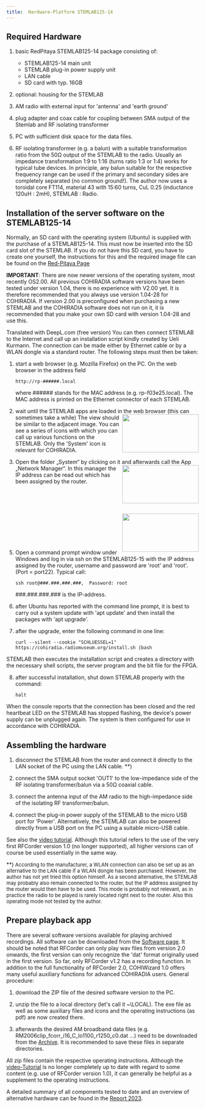 ```yaml
---
title:  Hardware-Platform STEMLAB125-14
---
```

## Required Hardware

1. basic RedPitaya STEMLAB125-14 package consisting of:
   
      * STEMLAB125-14 main unit
      * STEMLAB plug-in power supply unit
      * LAN cable
      * SD card with typ. 16GB

2. optional: housing for the STEMLAB

3. AM radio with external input for 'antenna' and 'earth ground'

4. plug adapter and coax cable for coupling between SMA output of the Stemlab and RF isolating transformer

5. PC with sufficient disk space for the data files.

6. RF isolating transformer (e.g. a balun) with a suitable transformation ratio from the 50&Omega; output of the STEMLAB to the radio. Usually an impedance transformation 1:9 to 1:16 (turns ratio 1:3 or 1:4) works for typical tube devices. In principle, any balun suitable for the respective frequency range can be used if the primary and secondary sides are completely separated (no common ground!). The author now uses a toroidal core FT114, material 43 with 15:60 turns, CuL 0.25 (inductance 120uH : 2mH), STEMLAB : Radio. 

##	Installation of the server software on the STEMLAB125-14

Normally, an SD card with the operating system (Ubuntu) is supplied with the purchase of a STEMLAB125-14. This must now be inserted into the SD card slot of the STEMLAB. If you do not have this SD card, you have to create one yourself, the instructions for this and the required image file can be found on the 
[Red-Pitaya Page](https://redpitaya.readthedocs.io/en/latest/quickStart/SDcard/SDcard.html)

**IMPORTANT**: There are now newer versions of the operating system, most recently OS2.00. All previous COHIRADIA software versions have been tested under version 1.04, there is no experience with V2.00 yet. It is therefore recommended that you always use version 1.04-28 for COHIRADIA. If version 2.00 is preconfigured when purchasing a new STEMLAB and the COHIRADIA software does not run on it, it is recommended that you make your own SD card with version 1.04-28 and use this.

Translated with DeepL.com (free version)
You can then connect STEMLAB to the Internet and call up an installation script kindly created by Ueli Kurmann. The connection can be made either by Ethernet cable or by a WLAN dongle via a standard router. The following steps must then be taken:

1. start a web browser (e.g. Mozilla Firefox) on the PC. On the web browser in the address field
   
   `http://rp-######.local`
   
   where ###### stands for the MAC address (e.g. rp-f03e25.local). The MAC address is printed on the Ethernet connector of each STEMLAB.
 
3. wait until the STEMLAB apps are loaded in the web browser (this can sometimes take a while) <img align="right" width="200" height="100" src="https://cohiradia.radiomuseum.org/download/software/STEMLAB_Installation_Step1_sm.png" /> The view should be similar to the adjacent image. You can see a series of icons with which you can call up various functions on the STEMLAB. Only the 'System' icon is relevant for COHIRADIA.

4. Open the folder „System“ by clicking on it and afterwards call the App „Network Manager“. <img align="right" width="200" height="100" src="https://cohiradia.radiomuseum.org/download/software/STEMLAB_Installation_Step2.png" /> In this manager the IP address can be read out which has been assigned by the router.                           

&nbsp;

&nbsp;

<img align="right" width="200" height="100" src="https://cohiradia.radiomuseum.org/download/software/STEMLAB_Installation_Step3.png" /> 

&nbsp;

&nbsp;

&nbsp;

5. Open a command prompt window under Windows and log in via ssh on the STEMLAB125-15 with the IP address assigned by the router, username and password are 'root' and 'root'.  (Port = port22). Typical call: 

    `ssh root@###.###.###.###, 	Password: root`

   ###.###.###.### is the IP-address.

6. after Ubuntu has reported with the command line prompt, it is best to carry out a system update with 'apt update' and then install the packages with 'apt upgrade'.

7. after the upgrade, enter the following command in one line:

    `curl --silent --cookie "SCHLUESSEL=1" https://cohiradia.radiomuseum.org/install.sh |bash`

STEMLAB then executes the installation script and creates a directory with the necessary shell scripts, the server program and the bit file for the FPGA. 

8. after successful installation, shut down STEMLAB properly with the command:
   
    `halt`

When the console reports that the connection has been closed and the red heartbeat LED on the STEMLAB has stopped flashing, the device's power supply can be unplugged again. The system is then configured for use in accordance with COHIRADIA.

## Assembling the hardware

1. disconnect the STEMLAB from the router and connect it directly to the LAN socket of the PC using the LAN cable. **) 

2. connect the SMA output socket 'OUT1' to the low-impedance side of the RF isolating transformer/balun via a 50&Omega; coaxial cable. 

3. connect the antenna input of the AM radio to the high-impedance side of the isolating RF transformer/balun.

4. connect the plug-in power supply of the STEMLAB to the micro USB port for 'Power'. Alternatively, the STEMLAB can also be powered directly from a USB port on the PC using a suitable micro-USB cable.

See also the [video tutorial](https://cohiradia.radiomuseum.org/download/docs/COHIRADIA_Installation_Guide_part1_playback.mp4). Although this tutorial refers to the use of the very first RFCorder version 1.0 (no longer supported), all higher versions can of course be used essentially in the same way.

**)  <font size="2"> According to the manufacturer, a WLAN connection can also be set up as an alternative to the LAN cable if a WLAN dongle has been purchased. However, the author has not yet tried this option himself. As a second alternative, the STEMLAB may probably also remain connected to the router, but the IP address assigned by the router would then have to be used. This mode is probably not relevant, as in practice the radio to be played is rarely located right next to the router. Also this operating mode not tested by the author. </font>

## Prepare playback app

There are several software versions available for playing archived recordings. All software can be downloaded from the [Software page](https://www.radiomuseum.org/cohiradia/software.html). It should be noted that RFCorder can only play wav files from version 2.0 onwards, the first version can only recognize the 'dat' format originally used in the first version. So far, only RFCorder v1.2 has a recording function. In addition to the full functionality of RFCorder 2.0, COHIWizard 1.0 offers many useful auxiliary functions for advanced COHIRADIA users. General procedure:

1. download the ZIP file of the desired software version to the PC.

2. unzip the file to a local directory (let's call it ~\LOCAL). The exe file as well as some auxiliary files and icons and the operating instructions (as pdf) are now created there.

3. afterwards the desired AM broadband data files (e.g. RM2006clip_fcorr_i16_C_lo1100_r1250_c0.dat ...) need to be downloaded from the [Archive](https://www.radiomuseum.org/cohiradia/#recording). It is recommended to save these files in separate directories.

All zip files contain the respective operating instructions.  Although the [video-Tutorial](https://cohiradia.radiomuseum.org/download/docs/COHIRADIA_Installation_Guide_part1_playback.mp4) is no longer completely up to date with regard to some content (e.g. use of RFCorder version 1.0), it can generally be helpful as a supplement to the operating instructions.

A detailed summary of all components tested to date and an overview of alternative hardware can be found in the [Report 2023](https://cohiradia.radiomuseum.org/download/docs/Documentation/COHIRADIA_Report2023_dt.pdf).

<!-- comment -->
